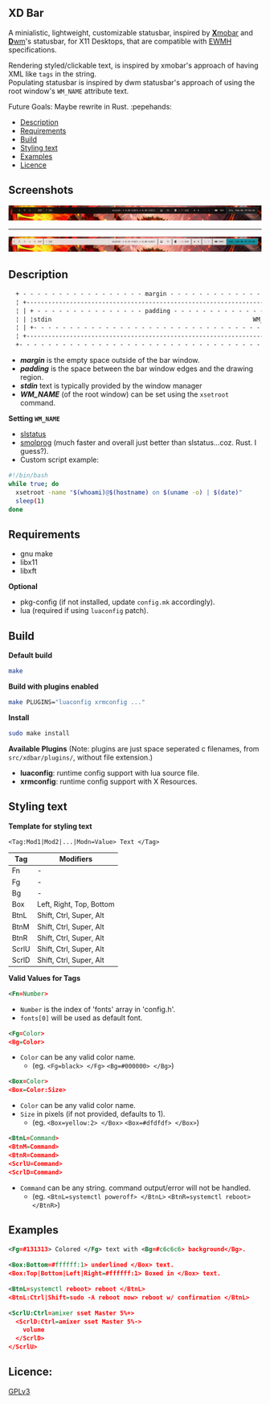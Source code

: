 XD Bar
------
A minialistic, lightweight, customizable statusbar, inspired by [**X**mobar](https://xmobar.org/) and [**D**wm](https://dwm.suckless.org/)'s statusbar, for X11 Desktops, that are compatible with
[EWMH](https://specifications.freedesktop.org/wm-spec/latest/) specifications.

Rendering styled/clickable text, is inspired by xmobar's approach of having XML like `tags` in the string.  
Populating statusbar is inspired by dwm statusbar's approach of using the root window's `WM_NAME` attribute text.

Future Goals: Maybe rewrite in Rust. :pepehands:

- [Description](#description)
- [Requirements](#requirements)
- [Build](#build)
- [Styling text](#styling-text)
- [Examples](#examples)
- [Licence](#licence)

Screenshots
-----------
![dark.png](/screenshots/dark.png)

----

![light.png](/screenshots/light.png)

Description
-----------
```txt
  + - - - - - - - - - - - - - - - - - margin - - - - - - - - - - - - - - - - - +
  ¦ +------------------------------------------------------------------------+ ¦
  ¦ | + - - - - - - - - - - - - - - - padding - - - - - - - - - - - - - - -+ | ¦
  ¦ | ¦stdin                                                        WM_NAME¦ | ¦
  ¦ | +- - - - - - - - - - - - - - - - - - - - - - - - - - - - - - - - - - + | ¦
  ¦ +------------------------------------------------------------------------+ ¦
  +- - - - - - - - - - - - - - - - - - - - - - - - - - - - - - - - - - - - - - +
```
- ***margin*** is the empty space outside of the bar window.
- ***padding*** is the space between the bar window edges and the drawing region.
- ***stdin*** text is typically provided by the window manager
- ***WM_NAME*** (of the root window) can be set using the `xsetroot` command.

**Setting `WM_NAME`**
- [slstatus](https://tools.suckless.org/slstatus)
- [smolprog](https://github.com/lycuid/smolprog) (much faster and overall just better than slstatus...coz. Rust. I guess?).
- Custom script example:
```bash
#!/bin/bash
while true; do
  xsetroot -name "$(whoami)@$(hostname) on $(uname -o) | $(date)"
  sleep(1)
done
```
Requirements
------------
  - gnu make
  - libx11
  - libxft

**Optional**
  - pkg-config  (if not installed, update `config.mk` accordingly).
  - lua         (required if using `luaconfig` patch).

Build
-----
**Default build**
```sh
make
```
**Build with plugins enabled**
```sh
make PLUGINS="luaconfig xrmconfig ..."
```
**Install**
```sh
sudo make install
```

**Available Plugins** 
(Note: plugins are just space seperated c filenames, from `src/xdbar/plugins/`,
  without file extension.)

- **luaconfig**: runtime config support with lua source file.
- **xrmconfig**: runtime config support with X Resources.

Styling text
------------
**Template for styling text**
```text
<Tag:Mod1|Mod2|...|Modn=Value> Text </Tag>
```

| Tag     | Modifiers                 |
|---------|---------------------------|
| Fn      | -                         |
| Fg      | -                         |
| Bg      | -                         |
| Box     | Left, Right, Top, Bottom  |
| BtnL    | Shift, Ctrl, Super, Alt   |
| BtnM    | Shift, Ctrl, Super, Alt   |
| BtnR    | Shift, Ctrl, Super, Alt   |
| ScrlU   | Shift, Ctrl, Super, Alt   |
| ScrlD   | Shift, Ctrl, Super, Alt   |

**Valid Values for Tags**
```xml
<Fn=Number>
```
- `Number` is the index of 'fonts' array in 'config.h'.
- `fonts[0]` will be used as default font.
```xml
<Fg=Color>
<Bg=Color>
```
- `Color` can be any valid color name.  
  - (eg. `<Fg=black> </Fg>` `<Bg=#000000> </Bg>`)
```xml
<Box=Color>
<Box=Color:Size>
```
- `Color` can be any valid color name.
- `Size` in pixels (if not provided, defaults to 1).  
  - (eg. `<Box=yellow:2> </Box>` `<Box=#dfdfdf> </Box>`)
```xml
<BtnL=Command>
<BtnM=Command>
<BtnR=Command>
<ScrlU=Command>
<ScrlD=Command>
```
- `Command` can be any string. command output/error will not be handled.  
  - (eg. `<BtnL=systemctl poweroff> </BtnL>` `<BtnR=systemctl reboot> </BtnR>`)

Examples
--------
```xml
<Fg=#131313> Colored </Fg> text with <Bg=#c6c6c6> background</Bg>.
```
```xml
<Box:Bottom=#ffffff:1> underlined </Box> text.
<Box:Top|Bottom|Left|Right=#ffffff:1> Boxed in </Box> text.
```
```xml
<BtnL=systemctl reboot> reboot </BtnL>
<BtnL:Ctrl|Shift=sudo -A reboot now> reboot w/ confirmation </BtnL>
```
```xml
<ScrlU:Ctrl=amixer sset Master 5%+>
  <ScrlD:Ctrl=amixer sset Master 5%->
    volume
  </ScrlD>
</ScrlU>
```

Licence:
--------
[GPLv3](https://gnu.org/licenses/gpl.html)
